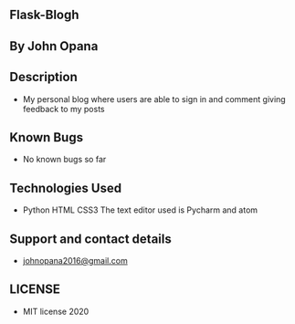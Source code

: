 ## Flask-Blogh

## By John Opana

## Description

- My personal blog where users are able to sign in and   comment giving feedback to my posts

## Known Bugs
- No known bugs so far

## Technologies Used
- Python HTML CSS3 The text editor used is Pycharm and atom

## Support and contact details
- johnopana2016@gmail.com

## LICENSE
- MIT license 2020